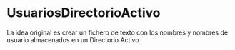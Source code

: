 # UsuariosDirectorioActivo
La idea original es crear un fichero de texto con los nombres y nombres de usuario almacenados en un Directorio Activo
